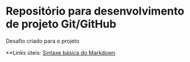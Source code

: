 # Repositório para desenvolvimento de projeto Git/GitHub
Desafio criado para o projeto

**Links úteis:
[Sintaxe básica do Markdown](https://docs.pipz.com/central-de-ajuda/learning-center/guia-basico-de-markdown#open)
